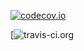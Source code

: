 [![codecov.io](https://codecov.io/gh/fsingletonthorn/words_to_numbers/branch/master/graph/badge.svg)](https://codecov.io/gh/fsingletonthorn/words_to_numbers?branch=master)

[![travis-ci.org](https://travis-ci.org/fsingletonthorn/words_to_numbers.svg?branch=master)
